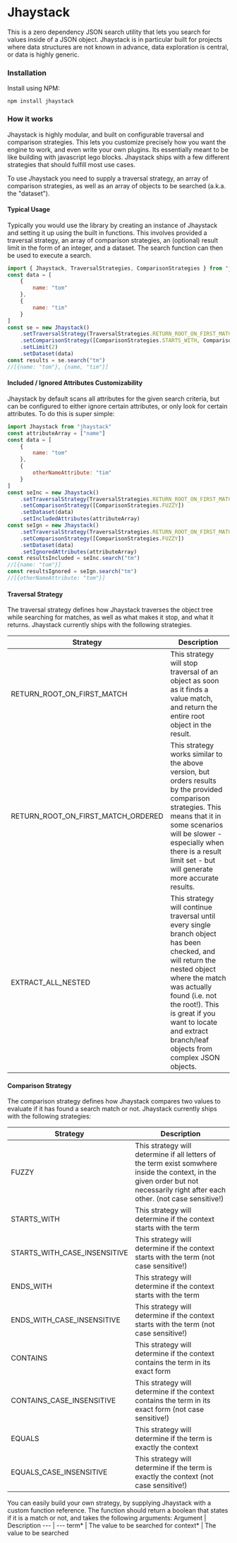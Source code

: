 # Jhaystack
This is a zero dependency JSON search utility that lets you search for values inside of a JSON object. Jhaystack is in particular built for projects where data structures are not known in advance, data exploration is central, or data is highly generic.

### Installation
Install using NPM:
```
npm install jhaystack
```

### How it works
Jhaystack is highly modular, and built on configurable traversal and comparison strategies. This lets you customize precisely how you want the engine to work, and even write your own plugins. Its essentially meant to be like building with javascript lego blocks. Jhaystack ships with a few different strategies that should fulfill most use cases.

To use Jhaystack you need to supply a traversal strategy, an array of comparison strategies, as well as an array of objects to be searched (a.k.a. the "dataset").

#### Typical Usage
Typically you would use the library by creating an instance of Jhaystack and setting it up using the built in functions. This involves provided a traversal strategy, an array of comparison strategies, an (optional) result limit in the form of an integer, and a dataset. The search function can then be used to execute a search.
```javascript
import { Jhaystack, TraversalStrategies, ComparisonStrategies } from "jhaystack"
const data = [
    {
        name: "tom"
    },
    {
        name: "tim"
    }
]
const se = new Jhaystack()
    .setTraversalStrategy(TraversalStrategies.RETURN_ROOT_ON_FIRST_MATCH_ORDERED)
    .setComparisonStrategy([ComparisonStrategies.STARTS_WITH, ComparisonStrategies.FUZZY])
    .setLimit(2)
    .setDataset(data)
const results = se.search("tm")
//[{name: "tom"}, {name, "tim"}]
```

#### Included / Ignored Attributes Customizability
Jhaystack by default scans all attributes for the given search criteria, but can be configured to either ignore certain attributes, or only look for certain attributes. To do this is super simple:
```javascript
import Jhaystack from "jhaystack"
const attributeArray = ["name"]
const data = [
    {
        name: "tom"
    },
    {
        otherNameAttribute: "tim"
    }
]
const seInc = new Jhaystack()
    .setTraversalStrategy(TraversalStrategies.RETURN_ROOT_ON_FIRST_MATCH)
    .setComparisonStrategy([ComparisonStrategies.FUZZY])
    .setDataset(data)
    .setIncludedAttributes(attributeArray)
const seIgn = new Jhaystack()
    .setTraversalStrategy(TraversalStrategies.RETURN_ROOT_ON_FIRST_MATCH)
    .setComparisonStrategy([ComparisonStrategies.FUZZY])
    .setDataset(data)
    .setIgnoredAttributes(attributeArray)
const resultsIncluded = seInc.search("tm")
//[{name: "tom"}]
const resultsIgnored = seIgn.search("tm")
//[{otherNameAttribute: "tom"}]
```

#### Traversal Strategy
The traversal strategy defines how Jhaystack traverses the object tree while searching for matches, as well as what makes it stop, and what it returns. Jhaystack currently ships with the following strategies.

Strategy | Description
--- | ---
RETURN_ROOT_ON_FIRST_MATCH   |   This strategy will stop traversal of an object as soon as it finds a value match, and return the entire root object in the result.
RETURN_ROOT_ON_FIRST_MATCH_ORDERED   |   This strategy works similar to the above version, but orders results by the provided comparison strategies. This means that it in some scenarios will be slower - especially when there is a result limit set - but will generate more accurate results.
EXTRACT_ALL_NESTED   |   This strategy will continue traversal until every single branch object has been checked, and will return the nested object where the match was actually found (i.e. not the root!). This is great if you want to locate and extract branch/leaf objects from complex JSON objects.

#### Comparison Strategy
The comparison strategy defines how Jhaystack compares two values to evaluate if it has found a search match or not. Jhaystack currently ships with the following strategies:

Strategy | Description
--- | ---
FUZZY   |   This strategy will determine if all letters of the term exist somwhere inside the context, in the given order but not necessarily right after each other. (not case sensitive!)
STARTS_WITH   |   This strategy will determine if the context starts with the term
STARTS_WITH_CASE_INSENSITIVE   |   This strategy will determine if the context starts with the term  (not case sensitive!)
ENDS_WITH   |   This strategy will determine if the context starts with the term
ENDS_WITH_CASE_INSENSITIVE   |   This strategy will determine if the context starts with the term  (not case sensitive!)
CONTAINS   |   This strategy will determine if the context contains the term in its exact form
CONTAINS_CASE_INSENSITIVE   |   This strategy will determine if the context contains the term in its exact form (not case sensitive!)
EQUALS   |   This strategy will determine if the term is exactly the context
EQUALS_CASE_INSENSITIVE   |   This strategy will determine if the term is exactly the context (not case sensitive!)

You can easily build your own strategy, by supplying Jhaystack with a custom function reference. The function should return a boolean that states if it is a match or not, and takes the following arguments:
Argument | Description
--- | ---
term*   |   The value to be searched for
context*   |   The value to be searched
